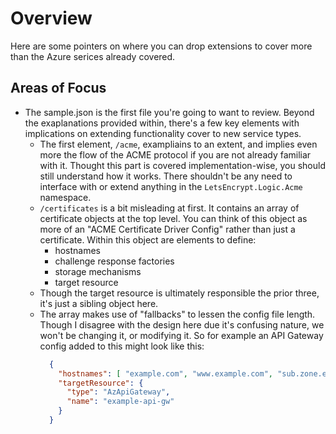 # Overview
   
Here are some pointers on where you can drop extensions to cover more than the Azure serices already covered.

## Areas of Focus
   
  
- The sample.json is the first file you're going to want to review. Beyond the exaplanations provided within, there's a few key elements with implications on extending functionality cover to new service types. 
  - The first element, `/acme`, exampliains to an extent, and implies even more the flow of the ACME protocol if you are not already familiar with it. Thought this part is covered implementation-wise, you should still understand how it works. There shouldn't be any need to interface with or extend anything in the `LetsEncrypt.Logic.Acme` namespace.
  - `/certificates` is a bit misleading at first. It contains an array of certificate objects at the top level. You can think of this object as more of an "ACME Certificate Driver Config" rather than just a certificate. Within this object are elements to define:
    - hostnames
    - challenge response factories
    - storage mechanisms
    - target resource
  - Though the target resource is ultimately responsible the prior three, it's just a sibling object here.
  - The array makes use of "fallbacks" to lessen the config file length. Though I disagree with the design here due it's confusing nature, we won't be changing it, or modifying it. So for example an API Gateway config added to this might look like this:
      ```json
        {
          "hostnames": [ "example.com", "www.example.com", "sub.zone.example.com" ],
          "targetResource": {
            "type": "AzApiGateway",
            "name": "example-api-gw"
          }
        }
      ```
